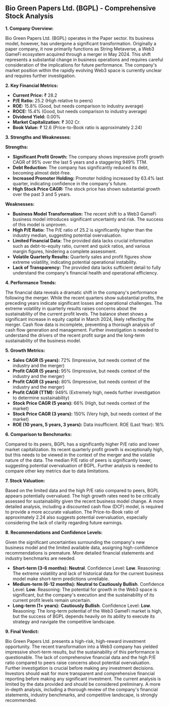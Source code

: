 ## Bio Green Papers Ltd. (BGPL) - Comprehensive Stock Analysis

**1. Company Overview:**

Bio Green Papers Ltd. (BGPL) operates in the Paper sector.  Its business model, however, has undergone a significant transformation.  Originally a paper company, it now primarily functions as String Metaverse, a Web3 GameFi ecosystem acquired through a merger in May 2024. This shift represents a substantial change in business operations and requires careful consideration of the implications for future performance.  The company's market position within the rapidly evolving Web3 space is currently unclear and requires further investigation.

**2. Key Financial Metrics:**

* **Current Price:** ₹ 28.2
* **P/E Ratio:** 25.2 (High relative to peers)
* **ROE:** 15.8% (Good, but needs comparison to industry average)
* **ROCE:** 15.4% (Good, but needs comparison to industry average)
* **Dividend Yield:** 0.00%
* **Market Capitalization:** ₹ 302 Cr.
* **Book Value:** ₹ 12.6 (Price-to-Book ratio is approximately 2.24)

**3. Strengths and Weaknesses:**

**Strengths:**

* **Significant Profit Growth:**  The company shows impressive profit growth CAGR of 95% over the last 5 years and a staggering 949% TTM.
* **Debt Reduction:**  The company has significantly reduced its debt, becoming almost debt-free.
* **Increased Promoter Holding:**  Promoter holding increased by 63.4% last quarter, indicating confidence in the company's future.
* **High Stock Price CAGR:**  The stock price has shown substantial growth over the past 3 and 5 years.

**Weaknesses:**

* **Business Model Transformation:** The recent shift to a Web3 GameFi business model introduces significant uncertainty and risk.  The success of this model is unproven.
* **High P/E Ratio:** The P/E ratio of 25.2 is significantly higher than the industry median, suggesting potential overvaluation.
* **Limited Financial Data:**  The provided data lacks crucial information such as debt-to-equity ratio, current and quick ratios, and various margin figures, hindering a complete assessment.
* **Volatile Quarterly Results:**  Quarterly sales and profit figures show extreme volatility, indicating potential operational instability.
* **Lack of Transparency:** The provided data lacks sufficient detail to fully understand the company's financial health and operational efficiency.


**4. Performance Trends:**

The financial data reveals a dramatic shift in the company's performance following the merger.  While the recent quarters show substantial profits, the preceding years indicate significant losses and operational challenges.  The extreme volatility in quarterly results raises concerns about the sustainability of the current profit levels.  The balance sheet shows a significant increase in equity capital in March 2024, likely reflecting the merger.  Cash flow data is incomplete, preventing a thorough analysis of cash flow generation and management.  Further investigation is needed to understand the drivers of the recent profit surge and the long-term sustainability of the business model.

**5. Growth Metrics:**

* **Sales CAGR (5 years):** 72% (Impressive, but needs context of the industry and the merger)
* **Profit CAGR (5 years):** 95% (Impressive, but needs context of the industry and the merger)
* **Profit CAGR (3 years):** 80% (Impressive, but needs context of the industry and the merger)
* **Profit CAGR (TTM):** 949% (Extremely high, needs further investigation to determine sustainability)
* **Stock Price CAGR (5 years):** 66% (High, but needs context of the market)
* **Stock Price CAGR (3 years):** 150% (Very high, but needs context of the market)
* **ROE (10 years, 5 years, 3 years):** Data insufficient.  ROE (Last Year): 16%

**6. Comparison to Benchmarks:**

Compared to its peers, BGPL has a significantly higher P/E ratio and lower market capitalization.  Its recent quarterly profit growth is exceptionally high, but this needs to be viewed in the context of the merger and the volatile nature of the data.  The median P/E ratio of peers is significantly lower, suggesting potential overvaluation of BGPL.  Further analysis is needed to compare other key metrics due to data limitations.

**7. Stock Valuation:**

Based on the limited data and the high P/E ratio compared to peers, BGPL appears potentially overvalued.  The high growth rates need to be critically assessed for sustainability given the recent business model change.  A more detailed analysis, including a discounted cash flow (DCF) model, is required to provide a more accurate valuation.  The Price-to-Book ratio of approximately 2.24 also suggests potential overvaluation, especially considering the lack of clarity regarding future earnings.

**8. Recommendations and Confidence Levels:**

Given the significant uncertainties surrounding the company's new business model and the limited available data, assigning high-confidence recommendations is premature.  More detailed financial statements and industry benchmarks are needed.

* **Short-term (3-6 months):**  **Neutral**.  Confidence Level: **Low**.  Reasoning:  The extreme volatility and lack of historical data for the current business model make short-term predictions unreliable.
* **Medium-term (6-12 months):**  **Neutral to Cautiously Bullish**. Confidence Level: **Low**. Reasoning:  The potential for growth in the Web3 space is significant, but the company's execution and the sustainability of its current profit levels remain uncertain.
* **Long-term (1+ years):**  **Cautiously Bullish**. Confidence Level: **Low**. Reasoning:  The long-term potential of the Web3 GameFi market is high, but the success of BGPL depends heavily on its ability to execute its strategy and navigate the competitive landscape.


**9. Final Verdict:**

Bio Green Papers Ltd. presents a high-risk, high-reward investment opportunity.  The recent transformation into a Web3 company has yielded impressive short-term results, but the sustainability of this performance is questionable.  The lack of comprehensive financial data and the high P/E ratio compared to peers raise concerns about potential overvaluation.  Further investigation is crucial before making any investment decisions.  Investors should wait for more transparent and comprehensive financial reporting before making any significant investment.  The current analysis is limited by the data provided and should be considered preliminary.  A more in-depth analysis, including a thorough review of the company's financial statements, industry benchmarks, and competitive landscape, is strongly recommended.
